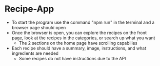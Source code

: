 # Recipe-App
- To start the program use the command "npm run" in the terminal and a browser page should open
- Once the browser is open, you can explore the recipes on the front page, look at the recipes in the categories, or search up what you want
    - The 2 sections on the home page have scrolling capabilies 
- Each recipe should have a summary, image, instructions, and what ingredients are needed
    - Some recipes do not have instructions due to the API
